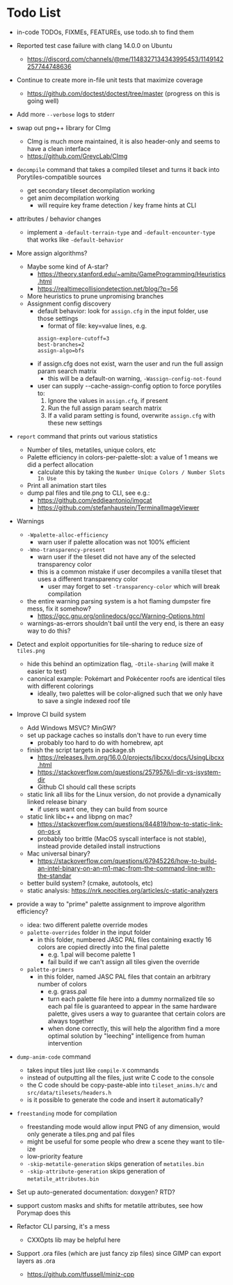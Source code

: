 # Todo List

+ in-code TODOs, FIXMEs, FEATUREs, use todo.sh to find them

+ Reported test case failure with clang 14.0.0 on Ubuntu
  + https://discord.com/channels/@me/1148327134343995453/1149142257744748636

+ Continue to create more in-file unit tests that maximize coverage
  + https://github.com/doctest/doctest/tree/master (progress on this is going well)

+ Add more `--verbose` logs to stderr

+ swap out png++ library for CImg
  + CImg is much more maintained, it is also header-only and seems to have a clean interface
  + https://github.com/GreycLab/CImg

+ `decompile` command that takes a compiled tileset and turns it back into Porytiles-compatible sources
  + get secondary tileset decompilation working
  + get anim decompilation working
    + will require key frame detection / key frame hints at CLI

+ attributes / behavior changes
  + implement a `-default-terrain-type` and `-default-encounter-type` that works like `-default-behavior`

+ More assign algorithms?
  + Maybe some kind of A-star?
    + https://theory.stanford.edu/~amitp/GameProgramming/Heuristics.html
    + https://realtimecollisiondetection.net/blog/?p=56
  + More heuristics to prune unpromising branches
  + Assignment config discovery
    + default behavior: look for `assign.cfg` in the input folder, use those settings
      + format of file: key=value lines, e.g.
      ```
      assign-explore-cutoff=3
      best-branches=2
      assign-algo=bfs
      ```
    + if assign.cfg does not exist, warn the user and run the full assign param search matrix
      + this will be a default-on warning, `-Wassign-config-not-found`
    + user can supply --cache-assign-config option to force porytiles to:
      1. Ignore the values in `assign.cfg`, if present
      2. Run the full assign param search matrix
      3. If a valid param setting is found, overwrite `assign.cfg` with these new settings

+ `report` command that prints out various statistics
  + Number of tiles, metatiles, unique colors, etc
  + Palette efficiency in colors-per-palette-slot: a value of 1 means we did a perfect allocation
    + calculate this by taking the `Number Unique Colors / Number Slots In Use`
  + Print all animation start tiles
  + dump pal files and tile.png to CLI, see e.g.:
    + https://github.com/eddieantonio/imgcat
    + https://github.com/stefanhaustein/TerminalImageViewer

+ Warnings
  + `-Wpalette-alloc-efficiency`
    + warn user if palette allocation was not 100% efficient
  + `-Wno-transparency-present`
    + warn user if the tileset did not have any of the selected transparency color
    + this is a common mistake if user decompiles a vanilla tileset that uses a different transparency color
      + user may forget to set `-transparency-color` which will break compilation
  + the entire warning parsing system is a hot flaming dumpster fire mess, fix it somehow?
    + https://gcc.gnu.org/onlinedocs/gcc/Warning-Options.html
  + warnings-as-errors shouldn't bail until the very end, is there an easy way to do this?

+ Detect and exploit opportunities for tile-sharing to reduce size of `tiles.png`
  + hide this behind an optimization flag, `-Otile-sharing` (will make it easier to test)
  + canonical example: Pokémart and Pokécenter roofs are identical tiles with different colorings
    + ideally, two palettes will be color-aligned such that we only have to save a single indexed roof tile

+ Improve CI build system
  + Add Windows MSVC? MinGW?
  + set up package caches so installs don't have to run every time
    + probably too hard to do with homebrew, apt
  + finish the script targets in package.sh
    + https://releases.llvm.org/16.0.0/projects/libcxx/docs/UsingLibcxx.html
    + https://stackoverflow.com/questions/2579576/i-dir-vs-isystem-dir
    + Github CI should call these scripts
  + static link all libs for the Linux version, do not provide a dynamically linked release binary
    + if users want one, they can build from source
  + static link libc++ and libpng on mac?
    + https://stackoverflow.com/questions/844819/how-to-static-link-on-os-x
    + probably too brittle (MacOS syscall interface is not stable), instead provide detailed install instructions
  + Mac universal binary?
    + https://stackoverflow.com/questions/67945226/how-to-build-an-intel-binary-on-an-m1-mac-from-the-command-line-with-the-standar
  + better build system? (cmake, autotools, etc)
  + static analysis: https://nrk.neocities.org/articles/c-static-analyzers

+ provide a way to "prime" palette assignment to improve algorithm efficiency?
  + idea: two different palette override modes
  + `palette-overrides` folder in the input folder
    + in this folder, numbered JASC PAL files containing exactly 16 colors are copied directly into the final palette
      + e.g. 1.pal will become palette 1
      + fail build if we can't assign all tiles given the override
  + `palette-primers`
    + in this folder, named JASC PAL files that contain an arbitrary number of colors
      + e.g. grass.pal
      + turn each palette file here into a dummy normalized tile so each pal file is guaranteed to appear in the same
        hardware palette, gives users a way to guarantee that certain colors are always together
      + when done correctly, this will help the algorithm find a more optimal solution by "leeching" intelligence from
        human intervention

+ `dump-anim-code` command
  + takes input tiles just like `compile-X` commands
  + instead of outputting all the files, just write C code to the console
  + the C code should be copy-paste-able into `tileset_anims.h/c` and `src/data/tilesets/headers.h`
  + is it possible to generate the code and insert it automatically?

+ `freestanding` mode for compilation
  + freestanding mode would allow input PNG of any dimension, would only generate a tiles.png and pal files
  + might be useful for some people who drew a scene they want to tile-ize
  + low-priority feature
  + `-skip-metatile-generation` skips generation of `metatiles.bin`
  + `-skip-attribute-generation` skips generation of `metatile_attributes.bin`

+ Set up auto-generated documentation: doxygen? RTD?

+ support custom masks and shifts for metatile attributes, see how Porymap does this

+ Refactor CLI parsing, it's a mess
  + CXXOpts lib may be helpful here

+ Support .ora files (which are just fancy zip files) since GIMP can export layers as .ora
  + https://github.com/tfussell/miniz-cpp
